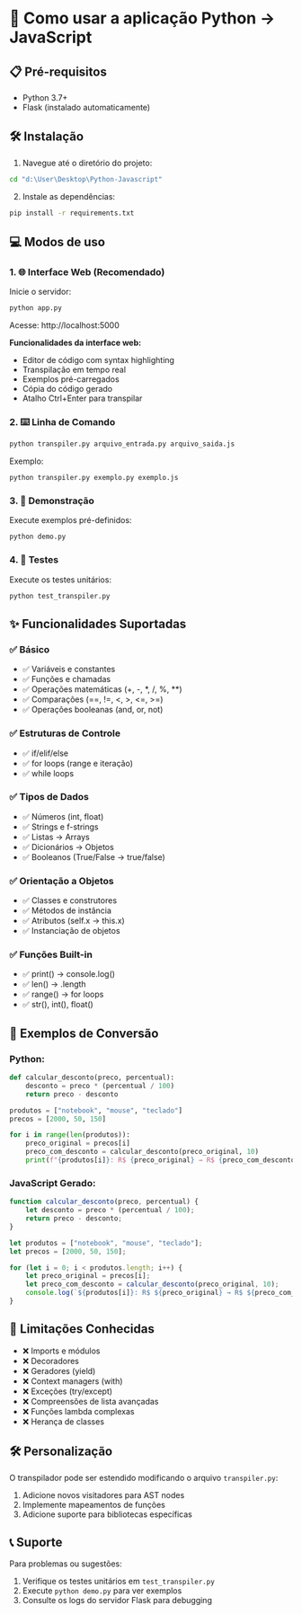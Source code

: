 # 🚀 Como usar a aplicação Python → JavaScript

## 📋 Pré-requisitos
- Python 3.7+
- Flask (instalado automaticamente)

## 🛠️ Instalação

1. Navegue até o diretório do projeto:
```bash
cd "d:\User\Desktop\Python-Javascript"
```

2. Instale as dependências:
```bash
pip install -r requirements.txt
```

## 💻 Modos de uso

### 1. 🌐 Interface Web (Recomendado)

Inicie o servidor:
```bash
python app.py
```

Acesse: http://localhost:5000

**Funcionalidades da interface web:**
- Editor de código com syntax highlighting
- Transpilação em tempo real
- Exemplos pré-carregados
- Cópia do código gerado
- Atalho Ctrl+Enter para transpilar

### 2. ⌨️ Linha de Comando

```bash
python transpiler.py arquivo_entrada.py arquivo_saida.js
```

Exemplo:
```bash
python transpiler.py exemplo.py exemplo.js
```

### 3. 🎯 Demonstração

Execute exemplos pré-definidos:
```bash
python demo.py
```

### 4. 🧪 Testes

Execute os testes unitários:
```bash
python test_transpiler.py
```

## ✨ Funcionalidades Suportadas

### ✅ Básico
- ✅ Variáveis e constantes
- ✅ Funções e chamadas
- ✅ Operações matemáticas (+, -, *, /, %, **)
- ✅ Comparações (==, !=, <, >, <=, >=)
- ✅ Operações booleanas (and, or, not)

### ✅ Estruturas de Controle
- ✅ if/elif/else
- ✅ for loops (range e iteração)
- ✅ while loops

### ✅ Tipos de Dados
- ✅ Números (int, float)
- ✅ Strings e f-strings
- ✅ Listas → Arrays
- ✅ Dicionários → Objetos
- ✅ Booleanos (True/False → true/false)

### ✅ Orientação a Objetos
- ✅ Classes e construtores
- ✅ Métodos de instância
- ✅ Atributos (self.x → this.x)
- ✅ Instanciação de objetos

### ✅ Funções Built-in
- ✅ print() → console.log()
- ✅ len() → .length
- ✅ range() → for loops
- ✅ str(), int(), float()

## 📝 Exemplos de Conversão

### Python:
```python
def calcular_desconto(preco, percentual):
    desconto = preco * (percentual / 100)
    return preco - desconto

produtos = ["notebook", "mouse", "teclado"]
precos = [2000, 50, 150]

for i in range(len(produtos)):
    preco_original = precos[i]
    preco_com_desconto = calcular_desconto(preco_original, 10)
    print(f"{produtos[i]}: R$ {preco_original} → R$ {preco_com_desconto}")
```

### JavaScript Gerado:
```javascript
function calcular_desconto(preco, percentual) {
    let desconto = preco * (percentual / 100);
    return preco - desconto;
}

let produtos = ["notebook", "mouse", "teclado"];
let precos = [2000, 50, 150];

for (let i = 0; i < produtos.length; i++) {
    let preco_original = precos[i];
    let preco_com_desconto = calcular_desconto(preco_original, 10);
    console.log(`${produtos[i]}: R$ ${preco_original} → R$ ${preco_com_desconto}`);
}
```

## 🚫 Limitações Conhecidas

- ❌ Imports e módulos
- ❌ Decoradores
- ❌ Geradores (yield)
- ❌ Context managers (with)
- ❌ Exceções (try/except)
- ❌ Compreensões de lista avançadas
- ❌ Funções lambda complexas
- ❌ Herança de classes

## 🛠️ Personalização

O transpilador pode ser estendido modificando o arquivo `transpiler.py`:

1. Adicione novos visitadores para AST nodes
2. Implemente mapeamentos de funções
3. Adicione suporte para bibliotecas específicas

## 📞 Suporte

Para problemas ou sugestões:
1. Verifique os testes unitários em `test_transpiler.py`
2. Execute `python demo.py` para ver exemplos
3. Consulte os logs do servidor Flask para debugging